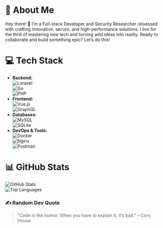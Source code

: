 # 💫 About Me
Hey there! 👋 I’m a Full-stack Developer and Security Researcher obsessed with crafting innovative, secure, and high-performance solutions. I live for the thrill of mastering new tech and turning wild ideas into reality. Ready to collaborate and build something epic? Let’s do this!

# 💻 Tech Stack
- **Backend:**  
  ![Laravel](https://img.shields.io/badge/laravel-%23FF2D20.svg?style=for-the-badge&logo=laravel&logoColor=white)  
  ![Go](https://img.shields.io/badge/go-%2300ADD8.svg?style=for-the-badge&logo=go&logoColor=white)  
  ![PHP](https://img.shields.io/badge/php-%23777BB4.svg?style=for-the-badge&logo=php&logoColor=white)
- **Frontend:**  
  ![Vue.js](https://img.shields.io/badge/vuejs-%2335495e.svg?style=for-the-badge&logo=vuedotjs&logoColor=%234FC08D)  
  ![GraphQL](https://img.shields.io/badge/-GraphQL-E10098?style=for-the-badge&logo=graphql&logoColor=white)
- **Databases:**  
  ![MySQL](https://img.shields.io/badge/mysql-%2300f.svg?style=for-the-badge&logo=mysql&logoColor=white)  
  ![SQLite](https://img.shields.io/badge/sqlite-%2307405e.svg?style=for-the-badge&logo=sqlite&logoColor=white)
- **DevOps & Tools:**  
  ![Docker](https://img.shields.io/badge/docker-%230db7ed.svg?style=for-the-badge&logo=docker&logoColor=white)  
  ![Nginx](https://img.shields.io/badge/nginx-%23009639.svg?style=for-the-badge&logo=nginx&logoColor=white)  
  ![Postman](https://img.shields.io/badge/Postman-FF6C37?style=for-the-badge&logo=postman&logoColor=white)

# 📊 GitHub Stats
![GitHub Stats](https://github-readme-stats.vercel.app/api?username=yourusername&show_icons=true&theme=radical)  
![Top Languages](https://github-readme-stats.vercel.app/api/top-langs/?username=yourusername&layout=compact&theme=radical)

### ✍️ Random Dev Quote
> "Code is like humor. When you have to explain it, it’s bad." – Cory House
